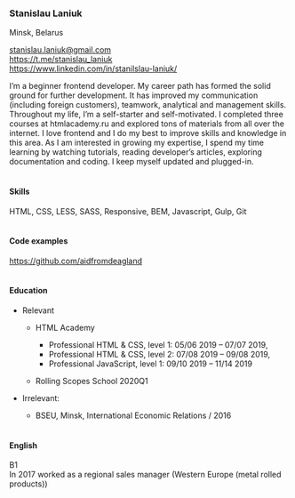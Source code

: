 ### Stanislau Laniuk
Minsk, Belarus

stanislau.laniuk@gmail.com
<br>
https://t.me/stanislau_laniuk
<br>
https://www.linkedin.com/in/stanilslau-laniuk/


I’m a beginner frontend developer. My career path has formed the solid ground for further development. It has improved my communication (including foreign customers), teamwork, analytical and management skills.
<br>
Throughout my life, I’m a self-starter and self-motivated. I completed three courses at htmlacademy.ru and explored tons of materials from all over the internet. I love frontend and I do my best to improve skills and knowledge in this area. As I am interested in growing my expertise, I spend my time learning by watching tutorials, reading developer’s articles, exploring documentation and coding. I keep myself updated and plugged-in.
<br><br>

#### Skills
HTML, CSS, LESS, SASS, Responsive, BEM, Javascript, Gulp, Git
<br><br>

#### Code examples
https://github.com/aidfromdeagland
<br><br>

####  Education
- Relevant
  - HTML Academy
    - Professional HTML & CSS, level 1: 05/06 2019 – 07/07 2019,
    - Professional HTML & CSS, level 2: 07/08 2019 – 09/08 2019,
    - Professional JavaScript, level 1: 09/10 2019 – 11/14 2019

  - Rolling Scopes School 2020Q1

- Irrelevant:
  - BSEU, Minsk, International Economic Relations / 2016
<br><br>

#### English
B1
<br>
In 2017 worked as a regional sales manager (Western Europe (metal rolled products))